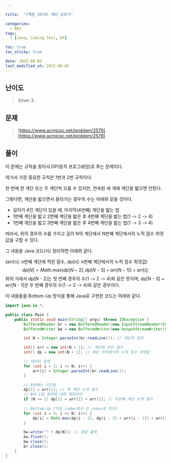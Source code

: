 ```yaml
---

title:  "[백준 2579] 계단 오르기"

categories:
  - BOJ
tags:
  - [Java, Coding Test, DP]

toc: true
toc_sticky: true

date: 2022-08-02
last_modified_at: 2022-08-02
---
```



## 난이도

> Silver 3

## 문제

> [https://www.acmicpc.net/problem/2579](https://www.acmicpc.net/problem/2579)

## 풀이

이 문제는 규칙을 찾아서 DP(동적 프로그래밍)로 푸는 문제이다.

여기서 가장 중요한 규칙은 1번과 2번 규칙이다.

한 번에 한 계단 또는 두 계단씩 오를 수 있지만, 연속된 세 개에 계단을 밟으면 안된다.

그렇다면, 계단을 밟으면서 올라가는 경우의 수는 아래와 같을 것이다.

* 길이가 4인 계단이 있을 때, 마지막(4번째) 계단을 밟는 법
* 1번째 계단을 밟고 2번째 계단을 밟은 후 4번째 계단을 밟는 법(1 -> 2 -> 4)
* 1번째 계단을 밟고 3번째 계단을 밟은 후 4번째 계단을 밟는 법(1 -> 3 -> 4)

따라서, 위의 경우의 수를 가지고 길이 N의 계단에서 N번째 계단에서의 누적 점수 최댓값을 구할 수 있다.

그 내용을  Java 코드(식) 정리하면 아래와 같다.

(arr[n]: n번째 계단에 적힌 점수, dp[n]: n번째 계단에서의 누적 점수 최댓값)
$$
dp[N] = Math.max(dp[N - 2], dp[N - 3] + arr[N - 1]) + arr[i];
$$
위의 식에서 dp[N - 2]는 첫 번째 경우의 수(1 -> 2 -> 4)와 같은 뜻이며, dp[N - 3] + arr[N - 1]은 두 번째 경우의 수(1 -> 2 -> 4)와 같은 경우이다.

이 내용들을 Bottom-Up 방식을 통해 Java로 구현한 코드는 아래와 같다.

```java
import java.io.*;

public class Main {
    public static void main(String[] args) throws IOException {
        BufferedReader br = new BufferedReader(new InputStreamReader(System.in));
        BufferedWriter bw = new BufferedWriter(new OutputStreamWriter(System.out));

        int N = Integer.parseInt(br.readLine()); // 계단의 길이

        int[] arr = new int[N + 1]; // 계단에 쓰인 점수
        int[] dp = new int[N + 1]; // 해당 위치에서의 누적 점수 최댓값

      	// 데이터 입력
        for (int i = 1; i <= N; i++) {
            arr[i] = Integer.parseInt(br.readLine());
        }

      	// 0번째는 시작점
        dp[1] = arr[1]; // 첫 계단 누적 점수 
      	// N이 1일 경우에 대한 예외처리
        if (N >= 2) dp[2] = arr[1] + arr[2]; // 두번째 계단 누적 점수
				
      	// Bottom-Up (작은 index에서 큰 index로 연산)
        for (int i = 3; i <= N; i++) {
            dp[i] = Math.max(dp[i - 2], dp[i - 3] + arr[i - 1]) + arr[i];
        }

        bw.write("" + dp[N]); // 정답 출력
        bw.flush();
        bw.close();
        br.close();
    }
}

```
